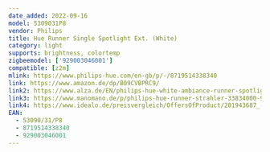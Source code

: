 ```yaml
---
date_added: 2022-09-16
model: 5309031P8
vendor: Philips
title: Hue Runner Single Spotlight Ext. (White)
category: light
supports: brightness, colortemp
zigbeemodel: ['929003046001']
compatible: [z2m]
mlink: https://www.philips-hue.com/en-gb/p/-/8719514338340
link: https://www.amazon.de/dp/B09CVBPRC9/
link2: https://www.alza.de/EN/philips-hue-white-ambiance-runner-spotlight-extention-53090-31-p8-d4401269.htm
link3: https://www.manomano.de/p/philips-hue-runner-strahler-33834000-929003046001-single-connected-wei-41424714
link4: https://www.idealo.de/preisvergleich/OffersOfProduct/201943687_-hue-runner-single-spot-led-gu10-5w-erweiterung-weiss-929003046001-philips.html
EAN: 
  - 53090/31/P8
  - 8719514338340
  - 929003046001
---
```

